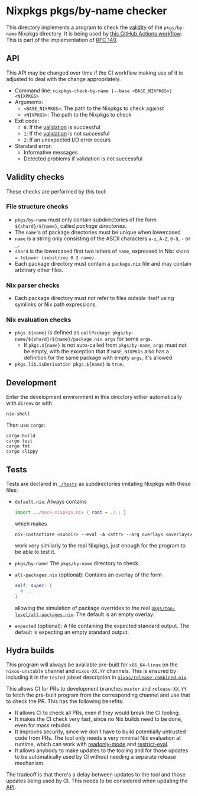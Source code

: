 # Nixpkgs pkgs/by-name checker

This directory implements a program to check the [validity](#validity-checks) of the `pkgs/by-name` Nixpkgs directory.
It is being used by [this GitHub Actions workflow](../../../.github/workflows/check-by-name.yml).
This is part of the implementation of [RFC 140](https://github.com/NixOS/rfcs/pull/140).

## API

This API may be changed over time if the CI workflow making use of it is adjusted to deal with the change appropriately.

- Command line: `nixpkgs-check-by-name [--base <BASE_NIXPKGS>] <NIXPKGS>`
- Arguments:
  - `<BASE_NIXPKGS>`: The path to the Nixpkgs to check against
  - `<NIXPKGS>`: The path to the Nixpkgs to check
- Exit code:
  - `0`: If the [validation](#validity-checks) is successful
  - `1`: If the [validation](#validity-checks) is not successful
  - `2`: If an unexpected I/O error occurs
- Standard error:
  - Informative messages
  - Detected problems if validation is not successful

## Validity checks

These checks are performed by this tool:

### File structure checks
- `pkgs/by-name` must only contain subdirectories of the form `${shard}/${name}`, called _package directories_.
- The `name`'s of package directories must be unique when lowercased
- `name` is a string only consisting of the ASCII characters `a-z`, `A-Z`, `0-9`, `-` or `_`.
- `shard` is the lowercased first two letters of `name`, expressed in Nix: `shard = toLower (substring 0 2 name)`.
- Each package directory must contain a `package.nix` file and may contain arbitrary other files.

### Nix parser checks
- Each package directory must not refer to files outside itself using symlinks or Nix path expressions.

### Nix evaluation checks
- `pkgs.${name}` is defined as `callPackage pkgs/by-name/${shard}/${name}/package.nix args` for some `args`.
  - If `pkgs.${name}` is not auto-called from `pkgs/by-name`, `args` must not be empty,
    with the exception that if `BASE_NIXPKGS` also has a definition for the same package with empty `args`, it's allowed
- `pkgs.lib.isDerivation pkgs.${name}` is `true`.

## Development

Enter the development environment in this directory either automatically with `direnv` or with
```
nix-shell
```

Then use `cargo`:
```
cargo build
cargo test
cargo fmt
cargo clippy
```

## Tests

Tests are declared in [`./tests`](./tests) as subdirectories imitating Nixpkgs with these files:
- `default.nix`:
  Always contains
  ```nix
  import ../mock-nixpkgs.nix { root = ./.; }
  ```
  which makes
  ```
  nix-instantiate <subdir> --eval -A <attr> --arg overlays <overlays>
  ```
  work very similarly to the real Nixpkgs, just enough for the program to be able to test it.
- `pkgs/by-name`:
  The `pkgs/by-name` directory to check.

- `all-packages.nix` (optional):
  Contains an overlay of the form
  ```nix
  self: super: {
    # ...
  }
  ```
  allowing the simulation of package overrides to the real [`pkgs/top-level/all-packages.nix`](../../top-level/all-packages.nix`).
  The default is an empty overlay.

- `expected` (optional):
  A file containing the expected standard output.
  The default is expecting an empty standard output.

## Hydra builds

This program will always be available pre-built for `x86_64-linux` on the `nixos-unstable` channel and `nixos-XX.YY` channels.
This is ensured by including it in the `tested` jobset description in [`nixos/release-combined.nix`](../../../nixos/release-combined.nix).

This allows CI for PRs to development branches `master` and `release-XX.YY` to fetch the pre-built program from the corresponding channel and use that to check the PR. This has the following benefits:
- It allows CI to check all PRs, even if they would break the CI tooling.
- It makes the CI check very fast, since no Nix builds need to be done, even for mass rebuilds.
- It improves security, since we don't have to build potentially untrusted code from PRs.
  The tool only needs a very minimal Nix evaluation at runtime, which can work with [readonly-mode](https://nixos.org/manual/nix/stable/command-ref/opt-common.html#opt-readonly-mode) and [restrict-eval](https://nixos.org/manual/nix/stable/command-ref/conf-file.html#conf-restrict-eval).
- It allows anybody to make updates to the tooling and for those updates to be automatically used by CI without needing a separate release mechanism.

The tradeoff is that there's a delay between updates to the tool and those updates being used by CI.
This needs to be considered when updating the [API](#api).
